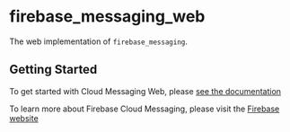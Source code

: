 # firebase_messaging_web

The web implementation of `firebase_messaging`.

## Getting Started

To get started with Cloud Messaging Web, please [see the documentation](https://firebase.google.com/docs/cloud-messaging)

To learn more about Firebase Cloud Messaging, please visit the [Firebase website](https://firebase.google.com/products/cloud-messaging)

